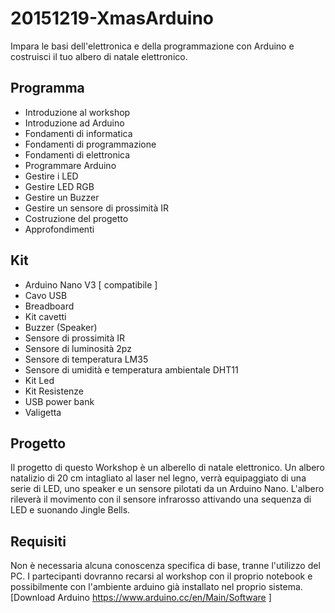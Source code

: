 # 20151219-XmasArduino
Impara le basi dell'elettronica e della programmazione con Arduino e costruisci il tuo albero di natale elettronico. 

## Programma

- Introduzione al workshop
- Introduzione ad Arduino 
- Fondamenti di informatica
- Fondamenti di programmazione
- Fondamenti di elettronica
- Programmare Arduino
- Gestire i LED
- Gestire LED RGB
- Gestire un Buzzer
- Gestire un sensore di prossimità IR
- Costruzione del progetto
- Approfondimenti

## Kit

- Arduino Nano V3 [ compatibile ]
- Cavo USB
- Breadboard
- Kit cavetti
- Buzzer (Speaker)
- Sensore di prossimità IR
- Sensore di luminosità 2pz
- Sensore di temperatura LM35
- Sensore di umidità e temperatura ambientale DHT11
- Kit Led
- Kit Resistenze
- USB power bank
- Valigetta

## Progetto

Il progetto di questo Workshop è un alberello di natale elettronico.
Un albero natalizio di 20 cm intagliato al laser nel legno, verrà equipaggiato
di una serie di LED, uno speaker e un sensore pilotati da un Arduino Nano.
L'albero rileverà il movimento con il sensore infrarosso attivando una sequenza
di LED e suonando Jingle Bells.

## Requisiti

Non è necessaria alcuna conoscenza specifica di base, tranne l'utilizzo del PC.
I partecipanti dovranno recarsi al workshop con il proprio notebook e possibilmente
con l'ambiente arduino già installato nel proprio sistema.
[Download Arduino https://www.arduino.cc/en/Main/Software ]

